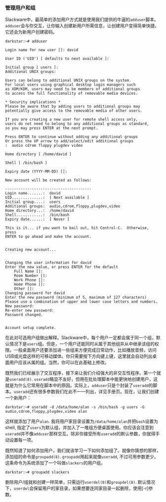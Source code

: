 ### 管理用户和组

Slackware中，最简单的添加用户方式就是使用我们提供的牛逼的`adduser`脚本。`adduser`会与你交互，让你输入创建新用户所需信息，让创建用户变得简单快捷。它还会为新用户创建密码。

```Shell
darkstar:~# adduser

Login name for new user []: david

User ID ('UID') [ defaults to next available ]: 

Initial group [ users ]: 
Additional UNIX groups:

Users can belong to additional UNIX groups on the system.
For local users using graphical desktop login managers such
as XDM/KDM, users may need to be members of additional groups
to access the full functionality of removable media devices.

* Security implications *
Please be aware that by adding users to additional groups may
potentially give access to the removable media of other users.

If you are creating a new user for remote shell access only,
users do not need to belong to any additional groups as standard,
so you may press ENTER at the next prompt.

Press ENTER to continue without adding any additional groups
Or press the UP arrow to add/select/edit additional groups
:  audio cdrom floppy plugdev video

Home directory [ /home/david ] 

Shell [ /bin/bash ] 

Expiry date (YYYY-MM-DD) []: 

New account will be created as follows:

---------------------------------------
Login name.......:  david
UID..............:  [ Next available ]
Initial group....:  users
Additional groups:  audio,cdrom,floppy,plugdev,video
Home directory...:  /home/david
Shell............:  /bin/bash
Expiry date......:  [ Never ]

This is it... if you want to bail out, hit Control-C.  Otherwise, press
ENTER to go ahead and make the account.


Creating new account...


Changing the user information for david
Enter the new value, or press ENTER for the default
	Full Name []: 
	Room Number []: 
	Work Phone []: 
	Home Phone []: 
	Other []: 
Changing password for david
Enter the new password (minimum of 5, maximum of 127 characters)
Please use a combination of upper and lower case letters and numbers.
New password: 
Re-enter new password: 
Password changed.


Account setup complete.
```

在此对可选用户组做出解释。Slackware中，每个用户一定都会属于同一个组，默认情况下是`users`组。但是，一个用户还能同时从属于其他组并从中继承该组的权限。一般桌面用户还要添加进一些组来方便完成日常动作，比如播放音频，访问USB或光盘这样的可移动媒体。你只需要按下方向键上键，这里就会自动列出桌面用户应该从属的组。当然，你可以在此基础上修改。

既然我们已经展示了交互程序，接下来让我们介绍强大的非交互性程序。第一个就是`useradd(8)`. `useradd`略显不友好，但用在批处理脚本中能更快地创建用户，这就是为什么它常用在脚本中的原因。实际上，`adduser`只是个封装了`useradd`的脚本。`useradd`还有很多参数我们在此不一一列出，详见手册页。现在，让我们创建一个新用户：

```Shell
darkstar:~# useradd -d /data/home/alan -s /bin/bash -g users -G audio,cdrom,floppy,plugdev,video alan
```

这样就添加了用户`alan`. 我将用户家目录设置为`/data/home/alan`并把`bash`设置为shell, 指定了`users`为默认组，并加入了一堆组方便桌面使用。你应该会注意到`useradd`并不像`adduser`那样交互。除非你接受所有`useradd`的默认参数，你就得手动设置每一项。

既然知道了如何添加用户，我们就该学习一下如何添加组了。就像你猜想的那样，添加组的命令是`groupadd(8)`. `groupadd`用起来就像`useradd`, 不过可用参数更少。这条命令为系统添加了一个叫做`slackers`的用户组。

```Shell
darkstar:~# groupadd slackers
```

删除用户/组就和创建一样简单，只需运行`userdel(8)`和`groupdel(8)`. 默认情况下，`userdel`会保留用户的家目录，如果想要连同家目录一起删除，使用[-r]参数。
